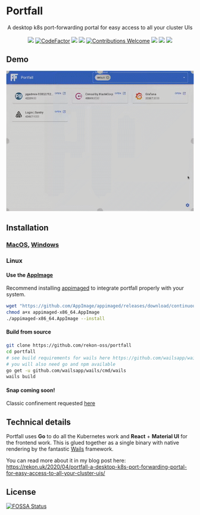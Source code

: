 # Portfall

<p align="center">
  A desktop k8s port-forwarding portal for easy access to all your cluster UIs
  <br/><br/>
  <a href="https://goreportcard.com/report/github.com/rekon-oss/portfall"><img src="https://goreportcard.com/badge/github.com/rekon-oss/portfall"/></a>
  <a href="https://www.codefactor.io/repository/github/rekon-oss/portfall"><img src="https://www.codefactor.io/repository/github/rekon-oss/portfall/badge" alt="CodeFactor" /></a>
  <a href="https://github.com/rekon-oss/portfall/blob/master/LICENSE"><img src="https://img.shields.io/badge/License-MIT-blue.svg"></a>
  <a href="https://app.fossa.com/projects/git%2Bgithub.com%2Frekon-oss%2Fportfall?ref=badge_shield" alt="FOSSA Status"><img src="https://app.fossa.com/api/projects/git%2Bgithub.com%2Frekon-oss%2Fportfall.svg?type=shield"/></a>
  <a href="https://github.com/rekon-oss/portfall/issues"><img src="https://img.shields.io/badge/contributions-welcome-brightgreen.svg?style=flat" alt="Contributions Welcome" /></a>
  <img src="https://img.shields.io/badge/MacOS-Supported-Green.svg?style=flat"/>
  <img src="https://img.shields.io/badge/Linux-Supported-Green.svg?style=flat"/>
  <img src="https://img.shields.io/badge/Windows-Supported-Green.svg?style=flat"/>
</p>

## Demo
<p align="center">
<img src="demo.gif" alt="Demo gif"/>
</p>

## Installation

### [MacOS](https://github.com/rekon-oss/portfall/releases/latest/download/Portfall.dmg), [Windows](https://github.com/rekon-oss/portfall/releases/latest/download/Portfall.exe)
### Linux
#### Use the [AppImage](https://github.com/rekon-oss/portfall/releases/latest/download/Portfall-x86_64.AppImage)
Recommend installing [appimaged](https://github.com/AppImage/appimaged) to integrate portfall properly with your system.
```bash
wget "https://github.com/AppImage/appimaged/releases/download/continuous/appimaged-x86_64.AppImage"
chmod a+x appimaged-x86_64.AppImage
./appimaged-x86_64.AppImage --install
```

#### Build from source
```bash
git clone https://github.com/rekon-oss/portfall
cd portfall
# see build requirements for wails here https://github.com/wailsapp/wails#installation
# you will also need go and npm available
go get -u github.com/wailsapp/wails/cmd/wails
wails build
```
#### Snap coming soon!
Classic confinement requested [here](https://forum.snapcraft.io/t/classic-confinement-request-for-portfall/16520) 

## Technical details

Portfall uses **Go** to do all the Kubernetes work and **React** + **Material UI** for the frontend work.
This is glued together as a single binary with native rendering by the fantastic 
[Wails](https://github.com/wailsapp/wails) framework.

You can read more about it in my blog post here: 
https://rekon.uk/2020/04/portfall-a-desktop-k8s-port-forwarding-portal-for-easy-access-to-all-your-cluster-uis/

## License
[![FOSSA Status](https://app.fossa.io/api/projects/git%2Bgithub.com%2Frekon-oss%2Fportfall.svg?type=large)](https://app.fossa.io/projects/git%2Bgithub.com%2Frekon-oss%2Fportfall?ref=badge_large)

